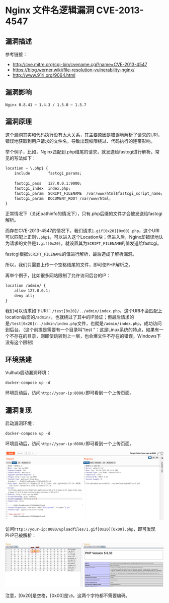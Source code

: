# Nginx 文件名逻辑漏洞 CVE-2013-4547

## 漏洞描述

参考链接：

- http://cve.mitre.org/cgi-bin/cvename.cgi?name=CVE-2013-4547
- https://blog.werner.wiki/file-resolution-vulnerability-nginx/
- http://www.91ri.org/9064.html

## 漏洞影响

```
Nginx 0.8.41 ~ 1.4.3 / 1.5.0 ~ 1.5.7
```

## 漏洞原理

这个漏洞其实和代码执行没有太大关系，其主要原因是错误地解析了请求的URI，错误地获取到用户请求的文件名，导致出现权限绕过、代码执行的连带影响。

举个例子，比如，Nginx匹配到.php结尾的请求，就发送给fastcgi进行解析，常见的写法如下：

```
location ~ \.php$ {
    include        fastcgi_params;

    fastcgi_pass   127.0.0.1:9000;
    fastcgi_index  index.php;
    fastcgi_param  SCRIPT_FILENAME  /var/www/html$fastcgi_script_name;
    fastcgi_param  DOCUMENT_ROOT /var/www/html;
}
```

正常情况下（关闭pathinfo的情况下），只有.php后缀的文件才会被发送给fastcgi解析。

而存在CVE-2013-4547的情况下，我们请求`1.gif[0x20][0x00].php`，这个URI可以匹配上正则`\.php$`，可以进入这个Location块；但进入后，Nginx却错误地认为请求的文件是`1.gif[0x20]`，就设置其为`SCRIPT_FILENAME`的值发送给fastcgi。

fastcgi根据`SCRIPT_FILENAME`的值进行解析，最后造成了解析漏洞。

所以，我们只需要上传一个空格结尾的文件，即可使PHP解析之。

再举个例子，比如很多网站限制了允许访问后台的IP：

```
location /admin/ {
    allow 127.0.0.1;
    deny all;
}
```

我们可以请求如下URI：`/test[0x20]/../admin/index.php`，这个URI不会匹配上location后面的`/admin/`，也就绕过了其中的IP验证；但最后请求的是`/test[0x20]/../admin/index.php`文件，也就是`/admin/index.php`，成功访问到后台。（这个前提是需要有一个目录叫“test ”：这是Linux系统的特点，如果有一个不存在的目录，则即使跳转到上一层，也会爆文件不存在的错误，Windows下没有这个限制）

## 环境搭建

Vulhub启动漏洞环境：

```
docker-compose up -d
```

环境启动后，访问`http://your-ip:8080/`即可看到一个上传页面。

## 漏洞复现

启动漏洞环境：

```
docker-compose up -d
```

环境启动后，访问`http://your-ip:8080/`即可看到一个上传页面。

![image-20220227001953730](images/202202270019835.png)

访问`http://your-ip:8080/uploadfiles/1.gif[0x20][0x00].php`，即可发现PHP已被解析：

![img](images/02.png)

注意，[0x20]是空格，[0x00]是`\0`，这两个字符都不需要编码。